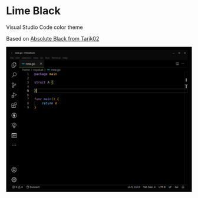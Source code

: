 # Lime Black

Visual Studio Code color theme

Based on [Absolute Black from Tarik02](https://github.com/Tarik02/vscode-absolute-black)

![Screenshot](./.github/screenshot.png)
